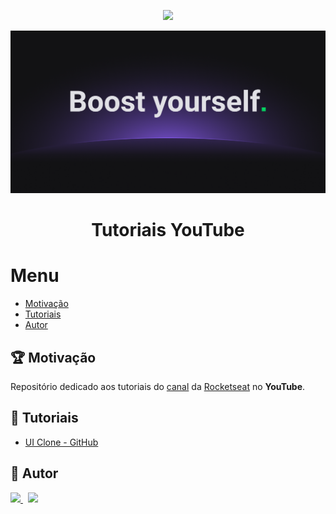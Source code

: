 <p align="center">
  <a href="https://rocketseat.com.br">
      <img src="https://img.shields.io/badge/from-rocketseat-blueviolet?style=for-the-badge" />
  </a>
</p>

<img src="clone-github/images/rocketseat-boost-yourself.png" height="260" width="100%" max-width="100%" alt="rocketseat">

<h1 align="center"> Tutoriais YouTube </h1>

# Menu
- [Motivação](#trophy-motivação)
- [Tutoriais](#movie_camera-tutoriais)
- [Autor](#memo-autor)

## :trophy: Motivação
Repositório dedicado aos tutoriais do [canal](https://www.youtube.com/channel/UCSfwM5u0Kce6Cce8_S72olg) da [Rocketseat](https://rocketseat.com.br) no **YouTube**.

## :movie_camera: Tutoriais
- [UI Clone - GitHub](https://github.com/lucasfdcampos/rocketseat-youtube/tree/master/clone-github)

## :memo: Autor
<a href="https://github.com/lucasfdcampos">
    <img src="https://img.shields.io/badge/-Lucas%20Campos-000000?style=for-the-badge&logo=GitHub&logoColor=#000000" />
</a>
&nbsp
<a href="https://linkedin.com/in/lucasfdcampos"><img src="https://img.shields.io/badge/linkedin-0077B5.svg?style=for-the-badge&logo=linkedin&logoColor=white">
</a>